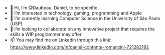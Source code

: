 - 👋 Hi, I’m @Dauboau, Daniel, to be specific
- 👀 I’m interested in technology, gaming, programming and Apple
- 🌱 I’m currently learning Computer Science in the University of São Paulo (USP)
- 💞️ I’m looking to collaborate on any innovative project that requires the skills a WIP programmer may offer
- 📫 You may find me on Linkedin through this link: https://www.linkedin.com/in/daniel-contente-romanzini-721282192

<!---
Dauboau/Dauboau is a ✨ special ✨ repository because its `README.md` (this file) appears on your GitHub profile.
You can click the Preview link to take a look at your changes.
--->
